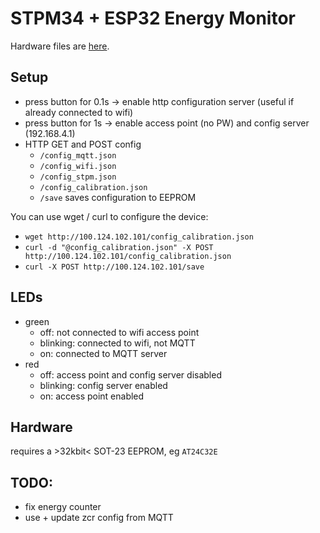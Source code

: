 # STPM34 + ESP32 Energy Monitor

Hardware files are [here](https://github.com/DM2PF/EnergyMonitor32).

## Setup
- press button for 0.1s -> enable http configuration server (useful if already connected to wifi)
- press button for 1s -> enable access point (no PW) and config server (192.168.4.1)
- HTTP GET and POST config
  - `/config_mqtt.json`
  - `/config_wifi.json`
  - `/config_stpm.json`
  - `/config_calibration.json`
  - `/save` saves configuration to EEPROM

You can use wget / curl to configure the device:
- `wget http://100.124.102.101/config_calibration.json`
- `curl -d "@config_calibration.json" -X POST http://100.124.102.101/config_calibration.json`
- `curl -X POST http://100.124.102.101/save`

## LEDs
- green
  - off: not connected to wifi access point
  - blinking: connected to wifi, not MQTT
  - on: connected to MQTT server
- red
  - off: access point and config server disabled
  - blinking: config server enabled
  - on: access point enabled

## Hardware
requires a >32kbit< SOT-23 EEPROM, eg `AT24C32E`

## TODO:
- fix energy counter
- use + update zcr config from MQTT
